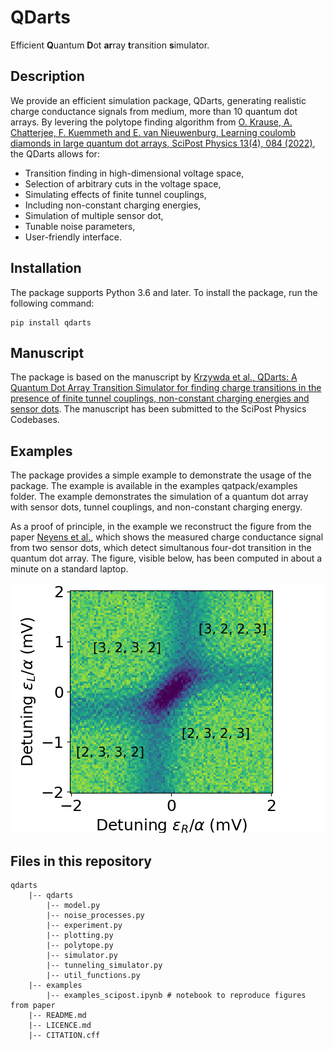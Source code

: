 # QDarts
Efficient **Q**uantum **D**ot **ar**ray **t**ransition **s**imulator. 

## Description
We provide an efficient simulation package, QDarts, generating realistic charge conductance signals from medium, more than 10 quantum dot arrays. By levering the polytope finding algorithm from [O. Krause, A. Chatterjee, F. Kuemmeth and E. van Nieuwenburg, Learning coulomb diamonds in large quantum dot arrays, SciPost Physics 13(4), 084 (2022)](https://scipost.org/SciPostPhys.13.4.084), the QDarts allows for:
- Transition finding in high-dimensional voltage space, 
- Selection of arbitrary cuts in the voltage space,
- Simulating effects of finite tunnel couplings,
- Including non-constant charging energies,
- Simulation of multiple sensor dot,
- Tunable noise parameters,
- User-friendly interface.

## Installation
The package supports Python 3.6 and later. To install the package, run the following command:

    pip install qdarts

## Manuscript
The package is based on the manuscript by [Krzywda et al., QDarts: A Quantum Dot Array Transition Simulator for finding charge transitions in the presence of finite tunnel couplings, non-constant charging energies and sensor dots](). The manuscript has been submitted to the SciPost Physics Codebases.

## Examples
The package provides a simple example to demonstrate the usage of the package. The example is available in the examples qatpack/examples folder. The example demonstrates the simulation of a quantum dot array with sensor dots, tunnel couplings, and non-constant charging energy. 

As a proof of principle, in the example we reconstruct the figure from the paper [Neyens et al.](https://journals.aps.org/prapplied/abstract/10.1103/PhysRevApplied.12.064049z), which shows the measured charge conductance signal from two sensor dots, which detect simultanous four-dot transition in the quantum dot array. The figure, visible below, has been computed in about a minute on a standard laptop.

<p align="center">
  <img src="https://github.com/condensedAI/QDarts/blob/main/examples/figures/neyens.png" />
<p/>
    
## Files in this repository
    qdarts
        |-- qdarts
            |-- model.py
            |-- noise_processes.py
            |-- experiment.py
            |-- plotting.py
            |-- polytope.py 
            |-- simulator.py
            |-- tunneling_simulator.py
            |-- util_functions.py
        |-- examples
            |-- examples_scipost.ipynb # notebook to reproduce figures from paper
        |-- README.md
        |-- LICENCE.md
        |-- CITATION.cff
